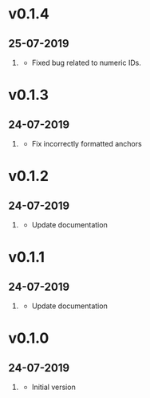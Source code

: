 # v0.1.4
## 25-07-2019

1. [](#bugfix)
    - Fixed bug related to numeric IDs.

# v0.1.3
## 24-07-2019

1. [](#bugfix)
    - Fix incorrectly formatted anchors

# v0.1.2
## 24-07-2019

1. [](#bugfix)
    - Update documentation

# v0.1.1
## 24-07-2019

1. [](#bugfix)
    - Update documentation

# v0.1.0
## 24-07-2019

1. [](#new)
    - Initial version
